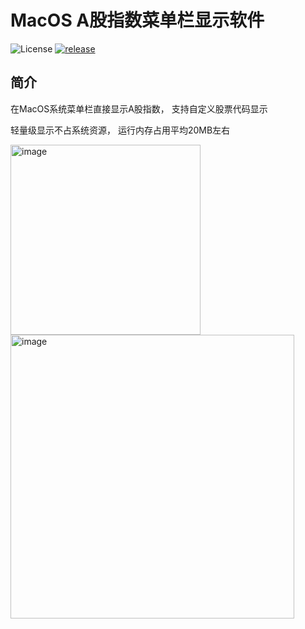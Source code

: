 # MacOS A股指数菜单栏显示软件
![License](https://img.shields.io/badge/license-MIT-green)
[![release](https://img.shields.io/github/v/release/kylelin1998/AShareIndex)](https://github.com/kylelin1998/AShareIndex/releases/latest)

## 简介
在MacOS系统菜单栏直接显示A股指数， 支持自定义股票代码显示

轻量级显示不占系统资源， 运行内存占用平均20MB左右

<img width="304" alt="image" src="https://github.com/kylelin1998/AShareIndex/assets/38401813/39df52a9-5c66-489a-be1d-802cd41e605b">

<img width="454" alt="image" src="https://github.com/kylelin1998/AShareIndex/assets/38401813/9b4221a4-1d93-4b10-a65f-28a578df0bac">

